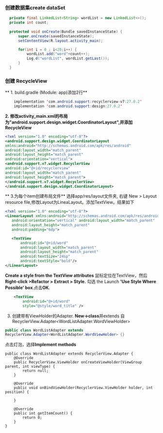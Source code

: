 
### 创建数据集create dataSet
  ```java
    private final LinkedList<String> wordList = new LinkedList<>();
    private int count;
    
    protected void onCreate(Bundle savedInstanceState) {
        super.onCreate(savedInstanceState);
        setContentView(R.layout.activity_main);

        for(int i = 0 ; i<20;i++) {
            wordList.add("word"+count++);
            Log.d("wordList", wordList.getLast());
        }
    }
  ```
 ### 创建 RecycleView

** 1. build.gradle (Module: app)添加2行**
``` java   
    implementation 'com.android.support:recyclerview-v7:27.0.2'
    implementation 'com.android.support:design:27.0.2'
```
    
**2. 修改activity_main.xml的布局为"android.support.design.widget.CoordinatorLayout",并添加 RecycleView**

```xml
<?xml version="1.0" encoding="utf-8"?>
<android.support.design.widget.CoordinatorLayout
xmlns:android="http://schemas.android.com/apk/res/android"
android:layout_width="match_parent"
android:layout_height="match_parent"
android:orientation="vertical">
<android.support.v7.widget.RecyclerView
android:id="@+id/recyclerview"
android:layout_width="match_parent"
android:layout_height="match_parent">
</android.support.v7.widget.RecyclerView>
</android.support.design.widget.CoordinatorLayout>
```
** 3.为每个item创建布局文件** 
 选择app/res/layout文件夹, 右键 New > Layout resource file,修改Layout为LineaLayout。添加TextView。结果如下
 ```xml
<?xml version="1.0" encoding="utf-8"?>
<LinearLayout xmlns:android="http://schemas.android.com/apk/res/android"
    android:orientation="vertical" android:layout_width="match_parent"
    android:layout_height="match_parent"
    android:padding="6dp">

    <TextView
        android:id="@+id/word"
        android:layout_width="match_parent"
        android:layout_height="match_parent"
        android:textSize="24sp"
        android:textStyle="bold"/>
</LinearLayout>
 ```
 
 **Create a style from the TextView attributes**
 鼠标定位在TextView，然后**Right-click >Refactor > Extract > Style.**
 勾选 the Launch **'Use Style Where Possible' box**.点击**OK**.
 
```xml
    <TextView
        android:id="@+id/word"
        style="@style/word_title" />
```

3. 创建带有ViewHolder的Adapter. **New->class**并extends 自 RecyclerView.Adapter<WordListAdapter.WordViewHolder>
```java
public class WordListAdapter extends
RecyclerView.Adapter<WordListAdapter.WordViewHolder> {}
```
点击灯泡，选择**Implement methods**
```
public class WordListAdapter extends RecyclerView.Adapter {
    @Override
    public RecyclerView.ViewHolder onCreateViewHolder(ViewGroup parent, int viewType) {
        return null;
    }

    @Override
    public void onBindViewHolder(RecyclerView.ViewHolder holder, int position) {

    }

    @Override
    public int getItemCount() {
        return 0;
    }
}
```
